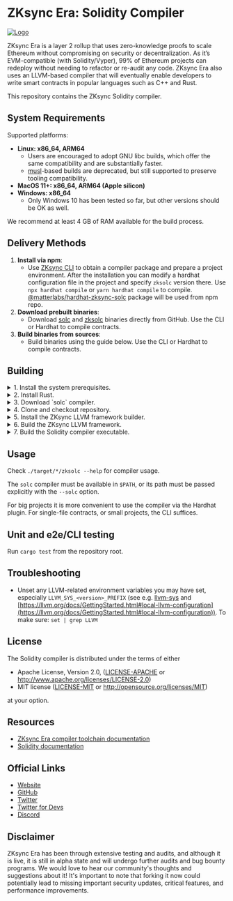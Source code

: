 # ZKsync Era: Solidity Compiler

[![Logo](eraLogo.svg)](https://zksync.io/)

ZKsync Era is a layer 2 rollup that uses zero-knowledge proofs to scale Ethereum without compromising on security
or decentralization. As it’s EVM-compatible (with Solidity/Vyper), 99% of Ethereum projects can redeploy without
needing to refactor or re-audit any code. ZKsync Era also uses an LLVM-based compiler that will eventually enable
developers to write smart contracts in popular languages such as C++ and Rust.

This repository contains the ZKsync Solidity compiler.

## System Requirements

Supported platforms:
- **Linux: x86_64, ARM64**
   * Users are encouraged to adopt GNU libc builds, which offer the same compatibility and are substantially faster.
   * [musl](https://musl.libc.org)-based builds are deprecated, but still supported to preserve tooling compatibility. 
- **MacOS 11+: x86_64, ARM64 (Apple silicon)**
- **Windows: x86_64**
   * Only Windows 10 has been tested so far, but other versions should be OK as well.

We recommend at least 4 GB of RAM available for the build process.

## Delivery Methods

1. **Install via npm**:
   - Use [ZKsync CLI](https://docs.zksync.io/build/tooling/zksync-cli/) to obtain a compiler package and prepare a project environment. After the installation you can modify a hardhat configuration file in the project and specify `zksolc` version there. Use `npx hardhat compile` or `yarn hardhat compile` to compile. [@matterlabs/hardhat-zksync-solc](https://docs.zksync.io/build/tooling/hardhat/getting-started) package will be used from npm repo.
2. **Download prebuilt binaries**:
   - Download [solc](https://github.com/matter-labs/era-solidity/releases) and [zksolc](https://github.com/matter-labs/zksolc-bin) binaries directly from GitHub. Use the CLI or Hardhat to compile contracts.
3. **Build binaries from sources**:
   - Build binaries using the guide below. Use the CLI or Hardhat to compile contracts.

## Building

<details>
<summary>1. Install the system prerequisites.</summary>

   * Linux (Debian):

      Install the following packages:
      ```shell
      apt install cmake ninja-build curl git libssl-dev pkg-config clang lld
      ```

      > Additionally install `musl-tools` if you are building for the `x86_64-unknown-linux-musl` or `aarch64-unknown-linux-musl` targets.
   * Linux (Arch):

      Install the following packages:
      ```shell
      pacman -Syu which cmake ninja curl git pkg-config clang lld
      ```
   * MacOS:

      * Install the [HomeBrew](https://brew.sh) package manager.
      * Install the following packages:

         ```shell
         brew install cmake ninja coreutils
         ```

      * Install your choice of a recent LLVM/[Clang](https://clang.llvm.org) compiler, e.g. via [Xcode](https://developer.apple.com/xcode/), [Apple’s Command Line Tools](https://developer.apple.com/library/archive/technotes/tn2339/_index.html), or your preferred package manager.
</details>

<details>
<summary>2. Install Rust.</summary>

   * Follow the latest [official instructions](https://www.rust-lang.org/tools/install):
      ```shell
      curl --proto '=https' --tlsv1.2 -sSf https://sh.rustup.rs | sh
      . ${HOME}/.cargo/env
      ```

      > Currently we are not pinned to any specific version of Rust, so just install the latest stable build for your   platform.

   * If you would like to use `musl` binaries on Linux, install the target for your platform:

      For `x86_64`:
      ```shell
      rustup target add x86_64-unknown-linux-musl
      ```

      For `arm64(aarch64)`:
      ```shell
      rustup target add aarch64-unknown-linux-musl
      ```
</details>

<details>
<summary>3. Download `solc` compiler.</summary>

   [Download the latest version](https://github.com/ethereum/solc-bin) of [the solc compiler](https://docs.soliditylang.org/en/latest/) compiler.

   > If it is not named exactly `solc` and in your `$PATH`, see the `--solc` option below.

</details>

<details>
<summary>4. Clone and checkout repository.</summary>

   Use the following commands to clone and checkout the ZKsync Solidity compiler repository:
   ```shell
   git clone https://github.com/matter-labs/era-compiler-solidity.git
   cd era-compiler-solidity
   git checkout <ref>
   ```

   > Replace `<ref>` with the tag, branch, or commit you want to build or skip this step to use default branch of the repository.

</details>

<details>
<summary>5. Install the ZKsync LLVM framework builder.</summary>

   * Install the builder using `cargo`:
      ```shell
      cargo install compiler-llvm-builder
      ```

      > The builder is not the ZKsync LLVM framework itself, but a tool that clones its repository and runs a sequence of build commands. By default it is installed in `~/.cargo/bin/`, which is recommended to be added to your `$PATH`.

</details>

<details>
<summary>6. Build the ZKsync LLVM framework.</summary>

   * Clone and build the ZKsync LLVM framework using the `zksync-llvm` tool:
      ```shell
      zksync-llvm clone
      zksync-llvm build
      ```

      The build artifacts will end up in the `./target-llvm/target-final/` directory.
      You may set the `LLVM_SYS_170_PREFIX` shell variable to the absolute path to that directory to use this build as a compiler dependency.
      If built with the `--enable-tests` option, test tools will be in the `./target-llvm/build-final/` directory, along   with copies of the build artifacts. For all supported build options, run `zksync-llvm build --help`.

      > If you need a specific branch of ZKsync LLVM framework, change it in the `LLVM.lock` file at the root of the repository.

   * If you are building on Linux for distribution  targeting `x86_64-unknown-linux-musl` or `aarch64-unknown-linux-musl`, use the following commands:
      ```shell
      zksync-llvm clone --target-env musl
      zksync-llvm build --target-env musl
      ```

   > You could use `--use-ccache` option to speed up the build process if you have [ccache](https://ccache.dev) installed. For more information and available build options, run `zksync-llvm build --help`.

</details>

<details>
<summary>7. Build the Solidity compiler executable.</summary>


```shell
cargo build --release
```

   * On Linux with musl:

      For `x86_64`:
      ```shell
      cargo build --release --target x86_64-unknown-linux-musl
      ```

      For `ARM64 (aarch64)`:
      ```shell
      cargo build --release --target aarch64-unknown-linux-musl
      ```

      > The resulting binary will be in the `./target/release/zksolc` directory. For `*-musl` targets, the binary will be in the `./target/x86_64-unknown-linux-musl/release/zksolc` or `./target/aarch64-unknown-linux-musl/release/zksolc` directory.

</details>

## Usage

Check `./target/*/zksolc --help` for compiler usage.

The `solc` compiler must be available in `$PATH`, or its path must be passed explicitly with the `--solc` option.

For big projects it is more convenient to use the compiler via the Hardhat plugin. For single-file contracts, or small
projects, the CLI suffices.

## Unit and e2e/CLI testing

Run `cargo test` from the repository root.

## Troubleshooting

- Unset any LLVM-related environment variables you may have set, especially `LLVM_SYS_<version>_PREFIX` (see e.g. [llvm-sys](https://crates.io/crates/llvm-sys) and [https://llvm.org/docs/GettingStarted.html#local-llvm-configuration](https://llvm.org/docs/GettingStarted.html#local-llvm-configuration)). To make sure: `set | grep LLVM`

## License

The Solidity compiler is distributed under the terms of either

- Apache License, Version 2.0, ([LICENSE-APACHE](LICENSE-APACHE) or <http://www.apache.org/licenses/LICENSE-2.0>)
- MIT license ([LICENSE-MIT](LICENSE-MIT) or <http://opensource.org/licenses/MIT>)

at your option.

## Resources

- [ZKsync Era compiler toolchain documentation](https://docs.zksync.io/zk-stack/components/compiler/toolchain)
- [Solidity documentation](https://docs.soliditylang.org/en/latest/)

## Official Links

- [Website](https://zksync.io/)
- [GitHub](https://github.com/matter-labs)
- [Twitter](https://twitter.com/zksync)
- [Twitter for Devs](https://twitter.com/ZKsyncDevs)
- [Discord](https://join.zksync.dev/)

## Disclaimer

ZKsync Era has been through extensive testing and audits, and although it is live, it is still in alpha state and
will undergo further audits and bug bounty programs. We would love to hear our community's thoughts and suggestions
about it!
It's important to note that forking it now could potentially lead to missing important
security updates, critical features, and performance improvements.
